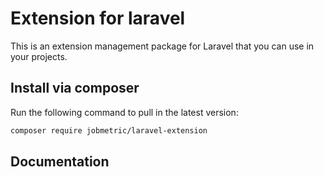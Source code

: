 # Extension for laravel

This is an extension management package for Laravel that you can use in your projects.

## Install via composer

Run the following command to pull in the latest version:

```bash
composer require jobmetric/laravel-extension
```

## Documentation

